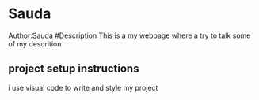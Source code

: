 # Sauda
Author:Sauda
#Description 
This is a  my webpage where a try to talk some  of my descrition
## project setup instructions
i use visual code to write and style my project 

